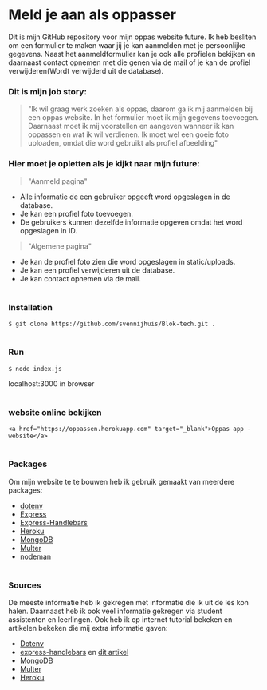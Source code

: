 <!-- <details>
<summary>Wie ben ik</summary>

### Auteur:
Sven Nijhuis

### klas:
Klas 2

### datum:
februari-april 2022

</details>

<details>
<summary>Mijn proect</summary>

</details> -->

# Meld je aan als oppasser

Dit is mijn GitHub repository voor mijn oppas website future. Ik heb besliten om een formulier te maken waar jij je kan aanmelden met je persoonlijke gegevens.
Naast het aanmeldformulier kan je ook alle profielen bekijken en daarnaast contact opnemen met die genen via de mail of je kan de profiel verwijderen(Wordt verwijderd uit de database).

###  Dit is mijn job story: 
> "Ik wil graag werk zoeken als oppas, daarom ga ik mij aanmelden bij een oppas website. In het formulier moet ik mijn gegevens toevoegen. Daarnaast moet ik mij voorstellen en aangeven wanneer ik kan oppassen en wat ik wil verdienen. Ik moet wel een goeie foto uploaden, omdat die word gebruikt als profiel afbeelding"

### Hier moet je opletten als je kijkt naar mijn future:
> "Aanmeld pagina"
* Alle informatie de een gebruiker opgeeft word opgeslagen in de database.
* Je kan een profiel foto toevoegen.
* De gebruikers kunnen dezelfde informatie opgeven omdat het word opgeslagen in ID.

> "Algemene pagina"
* Je kan de profiel foto zien die word opgeslagen in static/uploads.
* Je kan een profiel verwijderen uit de database.
* Je kan contact opnemen via de mail.

#
### Installation
```
$ git clone https://github.com/svennijhuis/Blok-tech.git .
```
#
### Run
```
$ node index.js
```
localhost:3000 in browser

#
### website online bekijken
```
<a href="https://oppassen.herokuapp.com" target="_blank">Oppas app - website</a>
```
#

### Packages
Om mijn website te te bouwen heb ik gebruik gemaakt van meerdere packages:
* <a href="https://www.npmjs.com/package/dotenv" target="_blank">dotenv</a>
* <a href="https://www.npmjs.com/package/express" target="_blank">Express</a>
* <a href="https://www.npmjs.com/package/express-handlebars" target="_blank">Express-Handlebars</a>
* <a href="https://www.npmjs.com/package/heroku" target="_blank">Heroku</a>
* <a href="https://www.npmjs.com/package/mongodb" target="_blank">MongoDB</a>
* <a href="https://www.npmjs.com/package/multer" target="_blank">Multer</a>
* <a href="https://www.npmjs.com/package/nodeman" target="_blank">nodeman</a>

#
### Sources
De meeste informatie heb ik gekregen met informatie die ik uit de les kon halen. Daarnaast heb ik ook veel informatie gekregen via student assistenten en leerlingen. Ook heb ik op internet tutorial bekeken en artikelen bekeken die mij extra informatie gaven:
* <a href="https://www.npmjs.com/package/dotenv" target="_blank">Dotenv</a> 
* <a href="https://www.npmjs.com/package/express-handlebars" target="_blank">express-handlebars</a> en <a href="https://waelyasmina.medium.com/a-guide-into-using-handlebars-with-your-express-js-application-22b944443b65" target="_blank">dit artikel</a>
* <a href="https://www.mongodb.com/" target="_blank">MongoDB</a>
* <a href="https://www.npmjs.com/package/multer" target="_blank">Multer</a>
* <a href="https://devcenter.heroku.com/articles/config-vars" target="_blank">Heroku</a>


